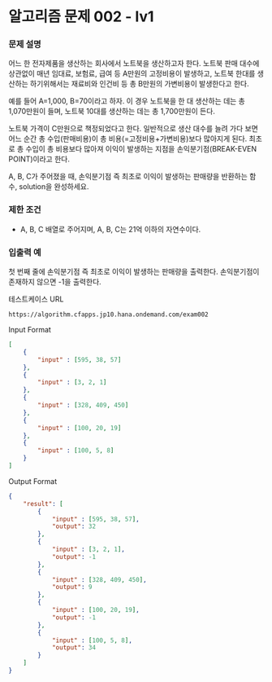 # **알고리즘 문제 002 - lv1**

### **문제 설명**

어느 한 전자제품을 생산하는 회사에서 노트북을 생산하고자 한다. 노트북 판매 대수에 상관없이 매년 임대료, 보험료, 급여 등 A만원의 고정비용이 발생하고, 노트북 한대를 생산하는 하기위해서는 재료비와 인건비 등 총 B만원의 가변비용이 발생한다고 한다.

예를 들어 A=1,000, B=70이라고 하자. 이 경우 노트북을 한 대 생산하는 데는 총 1,070만원이 들며, 노트북 10대를 생산하는 데는 총 1,700만원이 든다.

노트북 가격이 C만원으로 책정되었다고 한다. 일반적으로 생산 대수를 늘려 가다 보면 어느 순간 총 수입(판매비용)이 총 비용(=고정비용+가변비용)보다 많아지게 된다. 최초로 총 수입이 총 비용보다 많아져 이익이 발생하는 지점을 손익분기점(BREAK-EVEN POINT)이라고 한다.

A, B, C가 주어졌을 때, 손익분기점 즉 최초로 이익이 발생하는 판매량을 반환하는 함수, solution을 완성하세요.

### **제한 조건**

- A, B, C 배열로 주어지며, A, B, C는 21억 이하의 자연수이다.

### **입출력 예**

첫 번째 줄에 손익분기점 즉 최초로 이익이 발생하는 판매량을 출력한다. 손익분기점이 존재하지 않으면 -1을 출력한다.

테스트케이스 URL
```url
https://algorithm.cfapps.jp10.hana.ondemand.com/exam002
```

Input Format
```json
[
    {
        "input" : [595, 38, 57]
    },
    {
        "input" : [3, 2, 1]
    },
    {
        "input" : [328, 409, 450]
    },
    {
        "input" : [100, 20, 19]
    },
    {
        "input" : [100, 5, 8]
    }
]
```

Output Format
```json
{
    "result": [
        {
            "input" : [595, 38, 57],
            "output": 32
        },
        {
            "input" : [3, 2, 1],
            "output": -1
        },
        {
            "input" : [328, 409, 450],
            "output": 9
        },
        {
            "input" : [100, 20, 19],
            "output": -1
        },
        {
            "input" : [100, 5, 8],
            "output": 34
        }
    ]
}
```